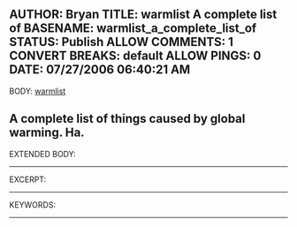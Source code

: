 AUTHOR: Bryan
TITLE: warmlist A complete list of
BASENAME: warmlist_a_complete_list_of
STATUS: Publish
ALLOW COMMENTS: 1
CONVERT BREAKS: __default__
ALLOW PINGS: 0
DATE: 07/27/2006 06:40:21 AM
-----
BODY:
<a title="warmlist" href="http://www.numberwatch.co.uk/warmlist.htm">warmlist</a>

A complete list of things caused by global warming. Ha.
-----
EXTENDED BODY:

-----
EXCERPT:

-----
KEYWORDS:

-----


